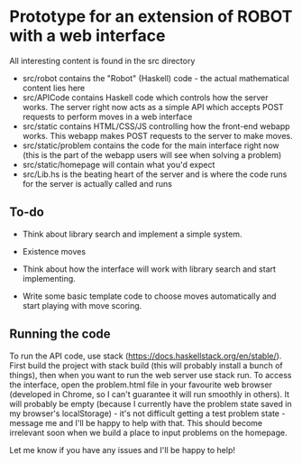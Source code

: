 # Prototype for an extension of ROBOT with a web interface
All interesting content is found in the src directory
- src/robot contains the "Robot" (Haskell) code  - the actual mathematical content lies here
- src/APICode contains Haskell code which controls how the server works. The server right now acts as a simple API which accepts POST requests to perform moves in a web interface
- src/static contains HTML/CSS/JS controlling how the front-end webapp works. This webapp makes POST requests to the server to make moves.
 - src/static/problem contains the code for the main interface right now (this is the part of the webapp users will see when solving a problem)
 - src/static/homepage will contain what you'd expect
- src/Lib.hs is the beating heart of the server and is where the code runs for the server is actually called and runs

## To-do
- Think about library search and implement a simple system.
- Existence moves
- Think about how the interface will work with library search and start implementing.

- Write some basic template code to choose moves automatically and start playing with move scoring.

## Running the code
To run the API code, use stack (https://docs.haskellstack.org/en/stable/). First build the project with stack build (this will probably install a bunch of things), then when you want to run the web server use stack run. To access the interface, open the problem.html file in your favourite web browser (developed in Chrome, so I can't guarantee it will run smoothly in others). It will probably be empty (because I currently have the problem state saved in my browser's localStorage) - it's not difficult getting a test problem state - message me and I'll be happy to help with that. This should become irrelevant soon when we build a place to input problems on the homepage.

Let me know if you have any issues and I'll be happy to help!
